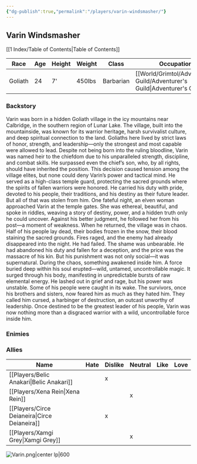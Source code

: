 ```yaml
---
{"dg-publish":true,"permalink":"/players/varin-windsmasher/"}
---
```


## Varin Windsmasher
[[1 Index/Table of Contents\|Table of Contents]]

| Race    | Age | Height | Weight | Class     | Occupation             | Allignment     | Pronouns | Gender | Languages             | God   |
| ------- | --- | ------ | ------ | --------- | ---------------------- | -------------- | -------- | ------ | --------------------- | ----- |
| Goliath | 24  | 7'     | 450lbs | Barbarian | [[World/Grimtol/Adventurer's Guild/Adventurer's Guild\|Adventurer's Guild]] | Lawful Neutral | He/Him   | Male   | Common, Giant, Elvish | Storm |
### Backstory
Varin was born in a hidden Goliath village in the icy mountains near Calbridge, in the southern region of Lunar Lake. The village, built into the mountainside, was known for its warrior heritage, harsh survivalist culture, and deep spiritual connection to the land. Goliaths here lived by strict laws of honor, strength, and leadership—only the strongest and most capable were allowed to lead. Despite not being born into the ruling bloodline, Varin was named heir to the chiefdom due to his unparalleled strength, discipline, and combat skills. He surpassed even the chief’s son, who, by all rights, should have inherited the position. This decision caused tension among the village elites, but none could deny Varin’s power and tactical mind. He served as a high-class temple guard, protecting the sacred grounds where the spirits of fallen warriors were honored. He carried his duty with pride, devoted to his people, their traditions, and his destiny as their future leader. But all of that was stolen from him. One fateful night, an elven woman approached Varin at the temple gates. She was ethereal, beautiful, and spoke in riddles, weaving a story of destiny, power, and a hidden truth only he could uncover. Against his better judgment, he followed her from his post—a moment of weakness. When he returned, the village was in chaos. Half of his people lay dead, their bodies frozen in the snow, their blood staining the sacred grounds. Fires raged, and the enemy had already disappeared into the night. He had failed. The shame was unbearable. He had abandoned his duty and fallen for a deception, and the price was the massacre of his kin. But his punishment was not only social—it was supernatural. During the chaos, something awakened inside him. A force buried deep within his soul erupted—wild, untamed, uncontrollable magic. It surged through his body, manifesting in unpredictable bursts of raw elemental energy. He lashed out in grief and rage, but his power was unstable. Some of his people were caught in its wake. The survivors, once his brothers and sisters, now feared him as much as they hated him. They called him cursed, a harbinger of destruction, an outcast unworthy of leadership. Once destined to be the greatest leader of his people, Varin was now nothing more than a disgraced warrior with a wild, uncontrollable force inside him.
### Enimies

### Allies
| Name                | Hate | Dislike | Neutral | Like | Love |
| ------------------- | ---- | ------- | ------- | ---- | ---- |
| [[Players/Belic Anakari\|Belic Anakari]]   |      | x       |         |      |      |
| [[Players/Xena Rein\|Xena Rein]]       |      |         | x       |      |      |
| [[Players/Circe Deianeira\|Circe Deianeira]] |      | x       |         |      |      |
| [[Players/Xamgi Grey\|Xamgi Grey]]      |      |         | x       |      |      |

![Varin.png|center lp|600](/img/user/Z_Templates/Varin.png)